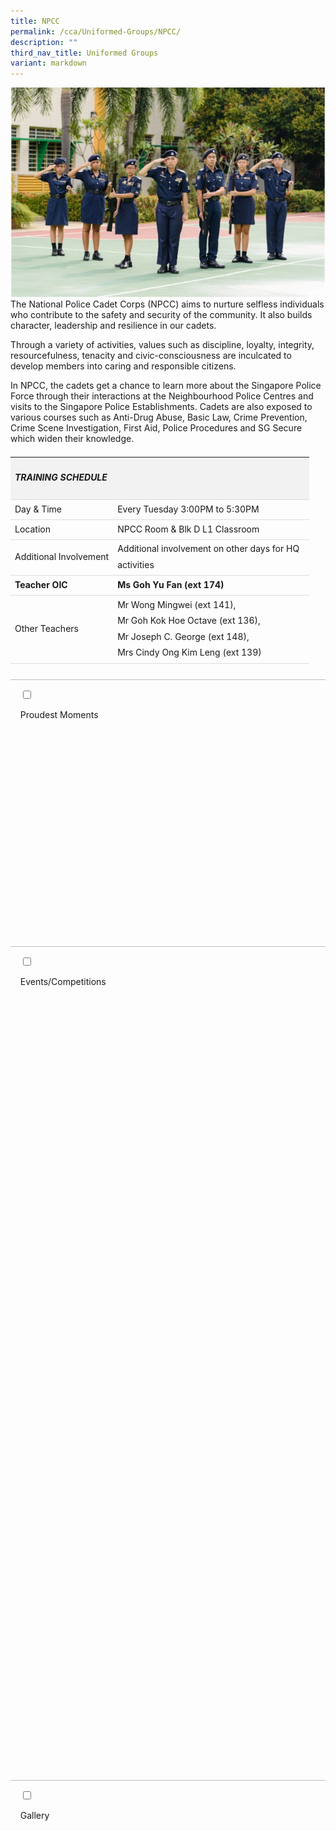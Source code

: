```yaml
---
title: NPCC
permalink: /cca/Uniformed-Groups/NPCC/
description: ""
third_nav_title: Uniformed Groups
variant: markdown
---
```

![](/images/Our%20Curriculum/Non%20Academic%20Programmes/CoCurricular%20Activities/Uniformed%20Groups/NPCC/N1.jpg)
The National Police Cadet Corps (NPCC) aims to nurture selfless individuals who contribute to the safety and security of the community. It also builds character, leadership and resilience in our cadets.

Through a variety of activities, values such as discipline, loyalty, integrity, resourcefulness, tenacity and civic-consciousness are inculcated to develop members into caring and responsible citizens.

In NPCC, the cadets get a chance to learn more about the Singapore Police Force through their interactions at the Neighbourhood Police Centres and visits to the Singapore Police Establishments. Cadets are also exposed to various courses such as Anti-Drug Abuse, Basic Law, Crime Prevention, Crime Scene Investigation, First Aid, Police Procedures and SG Secure which widen their knowledge.

<div>
  <table class="yck-table">
    <thead>
      <tr>
        <th class="yck-th">
          <h5>TRAINING SCHEDULE</h5>
        </th>
        <th class="yck-th">
          <h5></h5>
        </th>
      </tr>
    </thead>
    <tbody>
      <tr>
        <td class="yck-td">Day &amp; Time</td>
        <td class="yck-td">Every Tuesday 3:00PM to 5:30PM</td>
      </tr>
      <tr>
        <td class="yck-td">Location</td>
        <td class="yck-td">NPCC Room &amp; Blk D L1 Classroom</td>
      </tr>
      <tr>
        <td class="yck-td">Additional Involvement</td>
        <td class="yck-td">Additional involvement on other days for HQ activities</td>
      </tr>
      <tr>
        <td class="yck-td"><strong>Teacher OIC</strong></td>
        <td class="yck-td"><strong>Ms Goh Yu Fan (ext 174)</strong></td>
      </tr>
      <tr>
        <td class="yck-td">Other Teachers</td>
        <td class="yck-td">
          Mr Wong Mingwei (ext 141),<br>
          Mr Goh Kok Hoe Octave (ext 136),<br>
          Mr Joseph C. George (ext 148),<br>
          Mrs Cindy Ong Kim Leng (ext 139)
        </td>
      </tr>
    </tbody>
  </table>
</div>

<ul class="jekyllcodex_accordion">
    <li>

&nbsp;&nbsp;&nbsp;&nbsp;<input type="checkbox" id="accordion1">

&nbsp;&nbsp;&nbsp;&nbsp;<label for="accordion1">Proudest&nbsp;Moments</label>

&nbsp;&nbsp;&nbsp;&nbsp;<div>

&nbsp;&nbsp;&nbsp;&nbsp;&nbsp;&nbsp;    
<table style="width: 100%; border-collapse: collapse; font-family: Arial, sans-serif;"> <thead> <tr> <th style="background-color: #f2f2f2; padding: 10px; text-align: left; border-bottom: 2px solid #ddd;"> <h5 style="margin: 0;">2024</h5> </th> </tr> </thead> <tbody> <tr> <td style="padding: 10px; border-bottom: 1px solid #ddd; max-width: 600px; word-wrap: break-word;">SPF-NPCC Badge Recipient: SSGT (NPCC) Aden Bin Azam</td> </tr> <tr> <td style="padding: 10px; border-bottom: 1px solid #ddd; max-width: 600px; word-wrap: break-word;">SPF-NPCC Badge Recipient: SSGT (NPCC) Tay Yu Qi Natalie (Zheng Yuqi)</td> </tr> <tr> <td style="padding: 10px; border-bottom: 1px solid #ddd; max-width: 600px; word-wrap: break-word;">Inter-Unit .22 Revolver Shooting Competition (Individual Category - Boys): Louis Wong National 6th position</td> </tr> <tr> <th style="background-color: #f2f2f2; padding: 10px; text-align: left; border-bottom: 2px solid #ddd;"> <h5 style="margin: 0;">2023</h5> </th> </tr> <tr> <td style="padding: 10px; border-bottom: 1px solid #ddd; max-width: 600px; word-wrap: break-word;">Unit Overall Proficiency Award: Distinction</td> </tr> </tbody> </table>
        

&nbsp;&nbsp;&nbsp;&nbsp;</div>

</li>
    
<li>

&nbsp;&nbsp;&nbsp;&nbsp;<input type="checkbox" id="accordion2">

&nbsp;&nbsp;&nbsp;&nbsp;<label for="accordion2">Events/Competitions</label>

&nbsp;&nbsp;&nbsp;&nbsp;<div>

<table style="width: 100%; border-collapse: collapse; font-family: Arial, sans-serif;"> <thead> <tr> <th style="background-color: #f2f2f2; padding: 10px; text-align: left; border-bottom: 2px solid #ddd;"> <h5 style="margin: 0;">Events</h5> </th> </tr> </thead> <tbody> <tr><td style="padding: 10px; border-bottom: 1px solid #ddd; max-width: 600px; word-wrap: break-word;">Air Pistol Shooting Programme</td></tr> <tr><td style="padding: 10px; border-bottom: 1px solid #ddd; max-width: 600px; word-wrap: break-word;">Annual Unit Camp</td></tr> <tr><td style="padding: 10px; border-bottom: 1px solid #ddd; max-width: 600px; word-wrap: break-word;">Area 11 Adventure and Survival Training Camps at Pulau Ubin</td></tr> <tr><td style="padding: 10px; border-bottom: 1px solid #ddd; max-width: 600px; word-wrap: break-word;">Area 11 Secondary One Cadets Swearing In Ceremony</td></tr> <tr><td style="padding: 10px; border-bottom: 1px solid #ddd; max-width: 600px; word-wrap: break-word;">Area 11 Games Day</td></tr> <tr><td style="padding: 10px; border-bottom: 1px solid #ddd; max-width: 600px; word-wrap: break-word;">Crime Prevention Programme</td></tr> <tr><td style="padding: 10px; border-bottom: 1px solid #ddd; max-width: 600px; word-wrap: break-word;">Home Team Gallery Visit</td></tr> <tr><td style="padding: 10px; border-bottom: 1px solid #ddd; max-width: 600px; word-wrap: break-word;">K-9 Dog Unit Visit</td></tr> <tr><td style="padding: 10px; border-bottom: 1px solid #ddd; max-width: 600px; word-wrap: break-word;">Neighbourhood Police Centre Visit</td></tr> <tr><td style="padding: 10px; border-bottom: 1px solid #ddd; max-width: 600px; word-wrap: break-word;">NPCC Annual Parade (NPAP)</td></tr> <tr><td style="padding: 10px; border-bottom: 1px solid #ddd; max-width: 600px; word-wrap: break-word;">Police Heritage Visit</td></tr> <tr><td style="padding: 10px; border-bottom: 1px solid #ddd; max-width: 600px; word-wrap: break-word;">Police Youth Ambassador</td></tr> <tr><td style="padding: 10px; border-bottom: 1px solid #ddd; max-width: 600px; word-wrap: break-word;">Sports Enrichment Programme (SEP)</td></tr> <tr><td style="padding: 10px; border-bottom: 1px solid #ddd; max-width: 600px; word-wrap: break-word;">Total Defence Programme</td></tr> <tr><td style="padding: 10px; border-bottom: 1px solid #ddd; max-width: 600px; word-wrap: break-word;">YCKSS National Day Parade</td></tr> <tr><td style="padding: 10px; border-bottom: 1px solid #ddd; max-width: 600px; word-wrap: break-word;">YCKSS Speech Day Parade</td></tr> </tbody> </table>
    

<table style="width: 100%; border-collapse: collapse; font-family: Arial, sans-serif;"> <thead> <tr> <th style="background-color: #f2f2f2; padding: 10px; text-align: left; border-bottom: 2px solid #ddd;"> <h5 style="margin: 0;">Courses</h5> </th> </tr> </thead> <tbody> <tr><td style="padding: 10px; border-bottom: 1px solid #ddd; max-width: 600px; word-wrap: break-word;">Basic Law Course</td></tr> <tr><td style="padding: 10px; border-bottom: 1px solid #ddd; max-width: 600px; word-wrap: break-word;">Cadet Leader Course</td></tr> <tr><td style="padding: 10px; border-bottom: 1px solid #ddd; max-width: 600px; word-wrap: break-word;">Campcraft Course</td></tr> <tr><td style="padding: 10px; border-bottom: 1px solid #ddd; max-width: 600px; word-wrap: break-word;">Crime Scene Investigation Course</td></tr> <tr><td style="padding: 10px; border-bottom: 1px solid #ddd; max-width: 600px; word-wrap: break-word;">Drill Course</td></tr> <tr><td style="padding: 10px; border-bottom: 1px solid #ddd; max-width: 600px; word-wrap: break-word;">Homefront Security Course</td></tr> <tr><td style="padding: 10px; border-bottom: 1px solid #ddd; max-width: 600px; word-wrap: break-word;">Leadership and Mentoring Skills Course</td></tr> <tr><td style="padding: 10px; border-bottom: 1px solid #ddd; max-width: 600px; word-wrap: break-word;">Marksmanship Course</td></tr> <tr><td style="padding: 10px; border-bottom: 1px solid #ddd; max-width: 600px; word-wrap: break-word;">Non-Commissioned Officer Course</td></tr> <tr><td style="padding: 10px; border-bottom: 1px solid #ddd; max-width: 600px; word-wrap: break-word;">Oral Communication Course</td></tr> <tr><td style="padding: 10px; border-bottom: 1px solid #ddd; max-width: 600px; word-wrap: break-word;">Police Procedures Course</td></tr> <tr><td style="padding: 10px; border-bottom: 1px solid #ddd; max-width: 600px; word-wrap: break-word;">Road Safety Course</td></tr> <tr><td style="padding: 10px; border-bottom: 1px solid #ddd; max-width: 600px; word-wrap: break-word;">Unarmed Tactics Course</td></tr> </tbody> </table>
            <p></p>

&nbsp;&nbsp;&nbsp;&nbsp;</div>

</li>
    
<li>

&nbsp;&nbsp;&nbsp;&nbsp;<input type="checkbox" id="accordion3">

&nbsp;&nbsp;&nbsp;&nbsp;<label for="accordion3">Gallery</label>

&nbsp;&nbsp;&nbsp;&nbsp;<div>

<div class="wrapper">
<div class="item item1">
  <img style="border-radius: 10px; border: 10px solid white; box-shadow: -5px -5px 10px rgba(0,0,0,0.1);" alt="NPCC2025" src="https://www.yiochukangsec.moe.edu.sg/images/Our%20Curriculum/Non%20Academic%20Programmes/CoCurricular%20Activities/Uniformed%20Groups/NPCC/NPCC2025Slide1.png">
</div>
<div class="item item2">
  <img style="border-radius: 10px; border: 10px solid white; box-shadow: -5px -5px 10px rgba(0,0,0,0.1);" alt="NPCC2025" src="https://www.yiochukangsec.moe.edu.sg/images/Our%20Curriculum/Non%20Academic%20Programmes/CoCurricular%20Activities/Uniformed%20Groups/NPCC/NPCC2025Slide2.png">
</div>
<div class="item item3">
  <img style="border-radius: 10px; border: 10px solid white; box-shadow: -5px -5px 10px rgba(0,0,0,0.1);" alt="NPCC2025" src="https://www.yiochukangsec.moe.edu.sg/images/Our%20Curriculum/Non%20Academic%20Programmes/CoCurricular%20Activities/Uniformed%20Groups/NPCC/NPCC2025Slide3.png">
</div>
<div class="item item4">
  <img style="border-radius: 10px; border: 10px solid white; box-shadow: -5px -5px 10px rgba(0,0,0,0.1);" alt="NPCC2025" src="https://www.yiochukangsec.moe.edu.sg/images/Our%20Curriculum/Non%20Academic%20Programmes/CoCurricular%20Activities/Uniformed%20Groups/NPCC/NPCC2025Slide4.png">
</div>
<div class="item item5">
  <img style="border-radius: 10px; border: 10px solid white; box-shadow: -5px -5px 10px rgba(0,0,0,0.1);" alt="NPCC2025" src="https://www.yiochukangsec.moe.edu.sg/images/Our%20Curriculum/Non%20Academic%20Programmes/CoCurricular%20Activities/Uniformed%20Groups/NPCC/NPCC2025Slide1.png">
</div>
<div class="item item6">
  <img style="border-radius: 10px; border: 10px solid white; box-shadow: -5px -5px 10px rgba(0,0,0,0.1);" alt="NPCC2025" src="https://www.yiochukangsec.moe.edu.sg/images/Our%20Curriculum/Non%20Academic%20Programmes/CoCurricular%20Activities/Uniformed%20Groups/NPCC/NPCC2025Slide2.png">
</div>
<div class="item item7">
  <img style="border-radius: 10px; border: 10px solid white; box-shadow: -5px -5px 10px rgba(0,0,0,0.1);" alt="NPCC2025" src="https://www.yiochukangsec.moe.edu.sg/images/Our%20Curriculum/Non%20Academic%20Programmes/CoCurricular%20Activities/Uniformed%20Groups/NPCC/NPCC2025Slide3.png">
</div>
<div class="item item8">
  <img style="border-radius: 10px; border: 10px solid white; box-shadow: -5px -5px 10px rgba(0,0,0,0.1);" alt="NPCC2025" src="https://www.yiochukangsec.moe.edu.sg/images/Our%20Curriculum/Non%20Academic%20Programmes/CoCurricular%20Activities/Uniformed%20Groups/NPCC/NPCC2025Slide4.png">
</div>
</div>
    


<span>Follow us on IG to find out more!</span>

<div class="instagram_button">
<button role="button" class="button-37"><a style="text-decoration: none; color: #fff; font-weight: 800" rel="noopener noreferrer" target="_blank" href="https://www.instagram.com/ycknpcc"> @ycknpcc </a></button>
</div>
</div></li>
	
	

	
</ul>


<style>
p,
h1,
h2,
h3,
h4,
h5,
h6 {
	overflow-wrap: break-word;
}
	
p {
	text-wrap: pretty;
}
h1,
h2,
h3,
h4,
h5,
h6 {
	text-wrap: balance;
}
#root,
#__next {
	isolation: isolate;
}

                                    .wrapper {
                                        width: 100%;
                                        max-width: 1270px;
                                        margin-inline: auto;
                                        position: relative;
                                        height: 493px;
                                        margin-top: 1.5rem;
                                        overflow: hidden;
                                        mask-image: linear-gradient(to right,
                                                rgba(0, 0, 0, 0), rgba(0, 0, 0, 1) 8%,
                                                rgba(0, 0, 0, 1) 92%,
                                                rgba(0, 0, 0, 0));
                                    }
                                    @keyframes scrollLeft {
                                        to {
                                            left: -840px;
                                        }
                                    }
                                    .item {
                                        width: 840px;
                                        height: 493px;
                                        background-color: none;
                                        border-radius: 16px;
                                        position: absolute;
                                        left: max(calc(1024px * 8), 100%);
                                        animation-name: scrollLeft;
                                        animation-duration: 120s;
                                        animation-timing-function: ease-in-out;
                                        animation-iteration-count: infinite;
                                    }
                                    .wrapper:hover .item {
                                        animation-play-state: paused;
                                    }
                                    .item1 {
                                        animation-delay: calc(120s / 8 * (8 - 1) * -1);
                                    }
                                    .item2 {
                                        animation-delay: calc(120s / 8 * (8 - 2) * -1);
                                    }
                                    .item3 {
                                        animation-delay: calc(120s / 8 * (8 - 3) * -1);
                                    }
                                    .item4 {
                                        animation-delay: calc(120s / 8 * (8 - 4) * -1);
                                    }
                                    .item5 {
                                        animation-delay: calc(120s / 8 * (8 - 5) * -1);
                                    }
                                    .item6 {
                                        animation-delay: calc(120s / 8 * (8 - 6) * -1);
                                    }
                                    .item7 {
                                        animation-delay: calc(120s / 8 * (8 - 7) * -1);
                                    }
                                    .item8 {
                                        animation-delay: calc(120s / 8 * (8 - 8) * -1);
                                    }
/* CSS */
.button-37 {
background-color: #13aa52;
border: 1px solid #13aa52;
border-radius: 16px;
box-shadow: rgba(0, 0, 0, .1) 0 2px 4px 0;
box-sizing: border-box;
color: #fff;
cursor: pointer;
padding: 10px 20px;
text-align: center;
transform: translateY(0);
transition: transform 150ms, box-shadow 150ms;
user-select: none;
-webkit-user-select: none;
touch-action: manipulation;
}
.button-37:hover {
box-shadow: rgba(0, 0, 0, .25) 0 3px 9px 0;
transform: translateY(-2px);
}
	
.yck-table {
	border-collapse: collapse;
	max-width: 100%;
	margin-top: 1.5em;
	margin-bottom: clamp(1em, 5%, 3em);
}

.yck-th {
	background-color: #f2f2f2;
	text-align: left;
	border-bottom: 1px solid #ddd;
	text-transform: uppercase;
}

.yck-th h4 h5 h6 {
	margin: 0 0 0.5em 0;
}

.yck-td {
	border-bottom: 1px solid #ddd;
	max-width: 300px;
	word-wrap: break-word;
	line-height: 1.6rem;
}


.yck-strong {
  font-weight: 700;
}

.yck-flexbox-grid {
  --min: 25ch;
  --gap: 1.5em;

  display: flex;
  flex-wrap: wrap;
  gap: var(--gap);
}

.yck-flexbox-grid > * {
  flex: 1 1 var(--min);
}

	
/* Base styles for the accordion */
.jekyllcodex_accordion {
  margin: 1.4rem 0 !important;
  padding: 0;
  list-style: none; /* Remove bullets from the main list */
  /* border-bottom: 1px solid rgba(0, 0, 0, 0.25); */
}
.jekyllcodex_accordion > li {
  border-top: 1px solid rgba(0, 0, 0, 0.25);
  overflow: hidden;
  transition: border-color 0.7s;
}
.jekyllcodex_accordion > li:hover {
  border-color: #555;
}
.jekyllcodex_accordion > li > label {
  display: block;
  cursor: pointer;
  font-weight: 600;
  font-size: clamp(1.5rem, 4vw, 2.25rem);
}
.jekyllcodex_accordion > li > label::before {
  content: "+";
  font-size: 1.25rem;
  color: #999;
  margin-right: 0.5rem;
  transition: transform 0.5s ease-in-out;
}
.jekyllcodex_accordion > li > div {
  max-height: auto;
  opacity: 0;
  overflow: hidden;
  transition: max-height 0.5s ease, opacity 0.5s ease;
  padding: 0;
}
.jekyllcodex_accordion > li > input {
  display: none;
}
.jekyllcodex_accordion > li > input:checked + label::before {
  transform: rotate(-45deg);
}
.jekyllcodex_accordion > li > input:checked + label + div {
  max-height: auto;
  opacity: 1;
}
.jekyllcodex_accordion > li > div > p {
  margin: 0;
  color: #555;
}
/* Ensure no bullet points for ALL nested ul within jekyllcodex_accordion */
.jekyllcodex_accordion ul,
.jekyllcodex_accordion ol {
    list-style: none; /* Remove bullet points and numbers */
    padding-left: 0; /* Remove default indentation */
    margin-left: 0;  /* Extra margin reset for some browsers */
}

.jekyllcodex_accordion ul > li {
  padding-left: 1rem; /* Optional: Adjust left padding for better alignment */
}
	
	</style>
